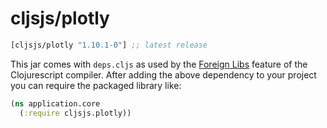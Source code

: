 # cljsjs/plotly

[](dependency)
```clojure
[cljsjs/plotly "1.10.1-0"] ;; latest release
```
[](/dependency)

This jar comes with `deps.cljs` as used by the [Foreign Libs][flibs] feature
of the Clojurescript compiler. After adding the above dependency to your project
you can require the packaged library like:

```clojure
(ns application.core
  (:require cljsjs.plotly))
```

[flibs]: https://github.com/clojure/clojurescript/wiki/Packaging-Foreign-Dependencies
